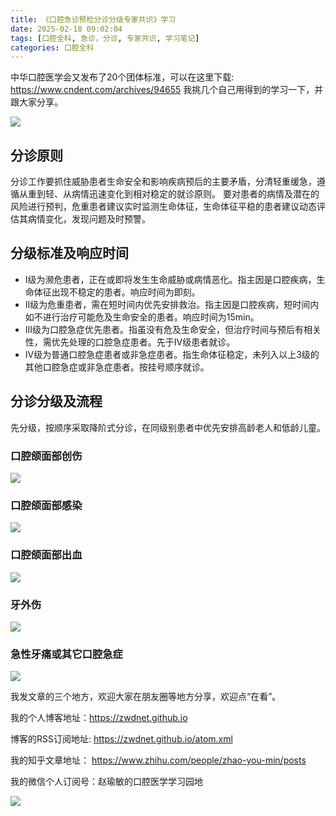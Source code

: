 ```yaml
---
title: 《口腔急诊预检分诊分级专家共识》学习
date: 2025-02-18 09:02:04
tags: [口腔全科, 急诊，分诊, 专家共识, 学习笔记]
categories: 口腔全科
---
```

中华口腔医学会又发布了20个团体标准，可以在这里下载:
https://www.cndent.com/archives/94655
我挑几个自己用得到的学习一下，并跟大家分享。

![](https://zymblog-1258069789.cos.ap-chengdu.myqcloud.com/blog0452-jizhen/01.jpg)

## 分诊原则
分诊工作要抓住威胁患者生命安全和影响疾病预后的主要矛盾，分清轻重缓急，遵循从重到轻、从病情迅速变化到相对稳定的就诊原则。
要对患者的病情及潜在的风险进行预判，危重患者建议实时监测生命体征，生命体征平稳的患者建议动态评估其病情变化，发现问题及时预警。
## 分级标准及响应时间
- Ⅰ级为濒危患者，正在或即将发生生命威胁或病情恶化。指主因是口腔疾病，生命体征出现不稳定的患者。响应时间为即刻。
- Ⅱ级为危重患者，需在短时间内优先安排救治。指主因是口腔疾病，短时间内如不进行治疗可能危及生命安全的患者。响应时间为15min。
- Ⅲ级为口腔急症优先患者。指虽没有危及生命安全，但治疗时间与预后有相关性，需优先处理的口腔急症患者。先于Ⅳ级患者就诊。
- Ⅳ级为普通口腔急症患者或非急症患者。指生命体征稳定，未列入以上3级的其他口腔急症或非急症患者。按挂号顺序就诊。

## 分诊分级及流程
先分级，按顺序采取降阶式分诊，在同级别患者中优先安排高龄老人和低龄儿童。
### 口腔颌面部创伤

![](https://zymblog-1258069789.cos.ap-chengdu.myqcloud.com/blog0452-jizhen/02.jpg)

### 口腔颌面部感染

![](https://zymblog-1258069789.cos.ap-chengdu.myqcloud.com/blog0452-jizhen/03.jpg)

### 口腔颌面部出血

![](https://zymblog-1258069789.cos.ap-chengdu.myqcloud.com/blog0452-jizhen/04.jpg)

### 牙外伤

![](https://zymblog-1258069789.cos.ap-chengdu.myqcloud.com/blog0452-jizhen/05.jpg)

### 急性牙痛或其它口腔急症

![](https://zymblog-1258069789.cos.ap-chengdu.myqcloud.com/blog0452-jizhen/06.jpg)







我发文章的三个地方，欢迎大家在朋友圈等地方分享，欢迎点“在看”。

我的个人博客地址：https://zwdnet.github.io

博客的RSS订阅地址: https://zwdnet.github.io/atom.xml

我的知乎文章地址： https://www.zhihu.com/people/zhao-you-min/posts

我的微信个人订阅号：赵瑜敏的口腔医学学习园地

![](https://zymblog-1258069789.cos.ap-chengdu.myqcloud.com/other/wx.jpg)
